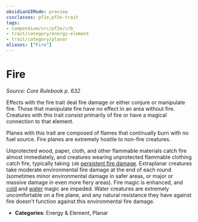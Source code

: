 ```yaml
---
obsidianUIMode: preview
cssclasses: pf2e,pf2e-trait
tags:
- compendium/src/pf2e/crb
- trait/category/energy-element
- trait/category/planar
aliases: ["Fire"]
---
```

# Fire  
*Source: Core Rulebook p. 632*  

Effects with the fire trait deal fire damage or either conjure or manipulate fire. Those that manipulate fire have no effect in an area without fire. Creatures with this trait consist primarily of fire or have a magical connection to that element.

Planes with this trait are composed of flames that continually burn with no fuel source. Fire planes are extremely hostile to non-fire creatures.

Unprotected wood, paper, cloth, and other flammable materials catch fire almost immediately, and creatures wearing unprotected flammable clothing catch fire, typically taking `1d6` [persistent fire damage](rules/conditions.md#Persistent%20Damage). Extraplanar creatures take moderate environmental fire damage at the end of each round (sometimes minor environmental damage in safer areas, or major or massive damage in even more fiery areas). Fire magic is enhanced, and [cold](rules/traits/cold.md "Cold Energy & Element Trait") and [water](rules/traits/water.md "Water Energy & Element Trait") magic are impeded. Water creatures are extremely uncomfortable on a fire plane, and any natural resistance they have against fire doesn't function against this environmental fire damage.

- **Categories**: Energy & Element, Planar